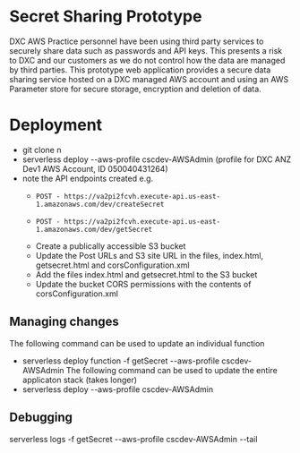 
# Secret Sharing Prototype
DXC AWS Practice personnel have been using third party services to securely share data such as passwords and API keys. This  presents a risk to DXC and our customers as we do not control how the data are managed by third parties. This prototype web  application provides a secure data sharing service hosted on a DXC managed AWS account and using an AWS Parameter store for secure storage, encryption and deletion of data. 

# Deployment
-   git clone n
-   serverless deploy --aws-profile cscdev-AWSAdmin (profile for DXC ANZ Dev1 AWS Account, ID 050040431264)
-   note the API endpoints created e.g.
    -     POST - https://va2pi2fcvh.execute-api.us-east-1.amazonaws.com/dev/createSecret
    -     POST - https://va2pi2fcvh.execute-api.us-east-1.amazonaws.com/dev/getSecret
    - Create a publically accessible S3 bucket
    - Update the Post URLs and S3 site URL in the files, index.html, getsecret.html and corsConfiguration.xml
    - Add the files index.html and getsecret.html to the S3 bucket
    - Update the bucket CORS permissions with the contents of corsConfiguration.xml


## Managing changes
The following command can be used to update an individual function
-   serverless deploy function -f getSecret --aws-profile cscdev-AWSAdmin
The following command can be used to update the entire applicaton stack (takes longer)
-   serverless deploy --aws-profile cscdev-AWSAdmin


## Debugging
serverless logs -f getSecret --aws-profile cscdev-AWSAdmin --tail



